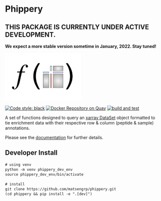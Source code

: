 # Phippery

## THIS PACKAGE IS CURRENTLY UNDER ACTIVE DEVELOPMENT. 
**We expect a more stable version sometime in January, 2022. Stay tuned!**

<p>
  <img src="data/cartoons/Xarray_function.png" width="250">
</p>

[![Code style: black](https://img.shields.io/badge/code%20style-black-000000.svg)](https://github.com/psf/black)
[![Docker Repository on Quay](https://quay.io/repository/matsengrp/phippery/status "Docker Repository on Quay")](https://quay.io/repository/matsengrp/phippery)
[![build and test](https://github.com/matsengrp/phippery/workflows/build%20and%20test/badge.svg)](https://github.com/matsengrp/phippery/blob/master/.github/workflows/build-and-test.yaml)

A set of functions designed to query an 
[xarray DataSet](http://xarray.pydata.org/en/stable/user-guide/data-structures.html#dataset) 
object formatted to tie enrichment data with 
their respective row & column (peptide & sample) annotations. 

Please see the 
[documentation](https://matsengrp.github.io/phippery/) 
for further details.

## Developer Install

```
# using venv
python -m venv phippery_dev_env
source phippery_dev_env/bin/activate

# install
git clone https://github.com/matsengrp/phippery.git
(cd phippery && pip install -e ".[dev]")
```

